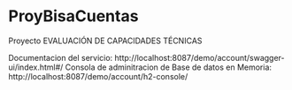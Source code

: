 # ProyBisaCuentas
Proyecto EVALUACIÓN DE CAPACIDADES TÉCNICAS

Documentacion del servicio: http://localhost:8087/demo/account/swagger-ui/index.html#/
Consola de adminitracion de Base de datos en Memoria: http://localhost:8087/demo/account/h2-console/

